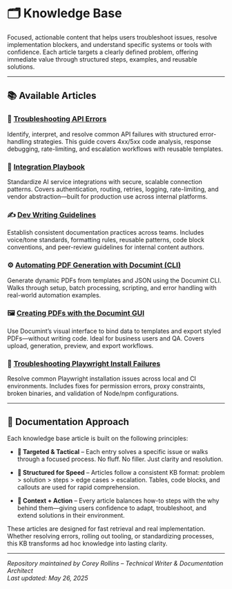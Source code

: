 # 🗂️ Knowledge Base

Focused, actionable content that helps users troubleshoot issues, resolve implementation blockers, and understand specific systems or tools with confidence. Each article targets a clearly defined problem, offering immediate value through structured steps, examples, and reusable solutions.

---

## 📚 Available Articles

### 🔧 [Troubleshooting API Errors](https://github.com/CRollins6020/CRollins6020/blob/main/Knowledge-Base/troubleshooting-api-errors.md)  
Identify, interpret, and resolve common API failures with structured error-handling strategies. This guide covers 4xx/5xx code analysis, response debugging, rate-limiting, and escalation workflows with reusable templates.

### 🔗 [Integration Playbook](https://github.com/CRollins6020/CRollins6020/blob/main/Knowledge-Base/integration-playbook.md)  
Standardize AI service integrations with secure, scalable connection patterns. Covers authentication, routing, retries, logging, rate-limiting, and vendor abstraction—built for production use across internal platforms.

### ✍️ [Dev Writing Guidelines](https://github.com/CRollins6020/CRollins6020/blob/main/Knowledge-Base/dev-writing-guidlines.md)  
Establish consistent documentation practices across teams. Includes voice/tone standards, formatting rules, reusable patterns, code block conventions, and peer-review guidelines for internal content authors.

### ⚙️ [Automating PDF Generation with Documint (CLI)](https://github.com/CRollins6020/CRollins6020/blob/main/Knowledge-Base/automating-pdf-generation-with-documint.md)  
Generate dynamic PDFs from templates and JSON using the Documint CLI. Walks through setup, batch processing, scripting, and error handling with real-world automation examples.

### 🖼️ [Creating PDFs with the Documint GUI](https://github.com/CRollins6020/CRollins6020/blob/main/Knowledge-Base/using-documint-gui.md)  
Use Documint’s visual interface to bind data to templates and export styled PDFs—without writing code. Ideal for business users and QA. Covers upload, generation, preview, and export workflows.

### 🧪 [Troubleshooting Playwright Install Failures](https://github.com/CRollins6020/CRollins6020/blob/main/Knowledge-Base/troubleshooting-playwright-install-failures.md)  
Resolve common Playwright installation issues across local and CI environments. Includes fixes for permission errors, proxy constraints, broken binaries, and validation of Node/npm configurations.

---

## 🧠 Documentation Approach

Each knowledge base article is built on the following principles:

- **🎯 Targeted & Tactical** – Each entry solves a specific issue or walks through a focused process. No fluff. No filler. Just clarity and resolution.

- **📐 Structured for Speed** – Articles follow a consistent KB format: problem > solution > steps > edge cases > escalation. Tables, code blocks, and callouts are used for rapid comprehension.

- **🧱 Context + Action** – Every article balances how-to steps with the why behind them—giving users confidence to adapt, troubleshoot, and extend solutions in their environment.

These articles are designed for fast retrieval and real implementation. Whether resolving errors, rolling out tooling, or standardizing processes, this KB transforms ad hoc knowledge into lasting clarity.

---

*Repository maintained by Corey Rollins – Technical Writer & Documentation Architect*  
*Last updated: May 26, 2025*
